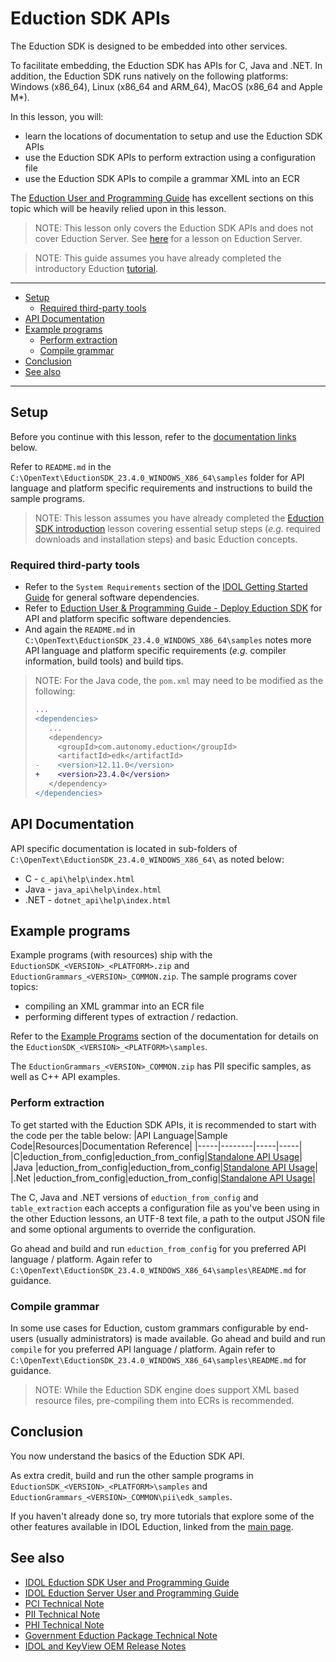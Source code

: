 # Eduction SDK APIs

The Eduction SDK is designed to be embedded into other services.

To facilitate embedding, the Eduction SDK has APIs for C, Java and .NET.  In addition, the Eduction SDK runs natively on the following platforms: Windows (x86_64), Linux (x86_64 and ARM_64), MacOS (x86_64 and Apple M*). 

In this lesson, you will:
- learn the locations of documentation to setup and use the Eduction SDK APIs
- use the Eduction SDK APIs to perform extraction using a configuration file
- use the Eduction SDK APIs to compile a grammar XML into an ECR

The [Eduction User and Programming Guide](https://www.microfocus.com/documentation/idol/IDOL_23_4/EductionSDK_23.4_Documentation/Guides/html/Content/EductionSDK/APIReference/apiReference.htm) has excellent sections on this topic which will be heavily relied upon in this lesson.

> NOTE: This lesson only covers the Eduction SDK APIs and does not cover Eduction Server. See [here](./README.md#use-idol-eduction-server) for a lesson on Eduction Server.

> NOTE: This guide assumes you have already completed the introductory Eduction [tutorial](../eduction/introduction.md#eduction-sdk-introduction).

---

- [Setup](#setup)
  - [Required third-party tools](#required-third-party-tools)
- [API Documentation](#api-documentation)
- [Example programs](#example-programs)
  - [Perform extraction](#perform-extraction)
  - [Compile grammar](#compile-grammar)
- [Conclusion](#conclusion)
- [See also](#see-also)
  
---

## Setup

Before you continue with this lesson, refer to the [documentation links](#see-also) below.

Refer to `README.md` in the `C:\OpenText\EductionSDK_23.4.0_WINDOWS_X86_64\samples` folder for API language and platform specific requirements and instructions to build the sample programs.

> NOTE: This lesson assumes you have already completed the [Eduction SDK introduction](../eduction/introduction.md#eduction-sdk-introduction) lesson covering essential setup steps (*e.g.* required downloads and installation steps) and basic Eduction concepts.

### Required third-party tools

- Refer to the `System Requirements` section of the [IDOL Getting Started Guide](https://www.microfocus.com/documentation/idol/IDOL_23_4/IDOLServer_23.4_Documentation/Guides/html/gettingstarted/Content/Install_Run_IDOL/Install/System_Requirements.htm) for general software dependencies.
- Refer to [Eduction User & Programming Guide - Deploy Eduction SDK](https://www.microfocus.com/documentation/idol/IDOL_23_4/EductionSDK_23.4_Documentation/Guides/html/Content/EductionSDK/DeployEductionSDK/deploySDK.htm) for API and platform specific software dependencies.
- And again the `README.md` in `C:\OpenText\EductionSDK_23.4.0_WINDOWS_X86_64\samples` notes more API language and platform specific requirements (*e.g.* compiler information, build tools) and build tips.

> NOTE: For the Java code, the `pom.xml` may need to be modified as the following:
> ```diff
> ...
> <dependencies>
>    ...
>    <dependency>
>      <groupId>com.autonomy.eduction</groupId>
>      <artifactId>edk</artifactId>
> -    <version>12.11.0</version>
> +    <version>23.4.0</version>
>    </dependency>
> </dependencies> 
> ```

## API Documentation

API specific documentation is located in sub-folders of `C:\OpenText\EductionSDK_23.4.0_WINDOWS_X86_64\` as noted below:
- C - `c_api\help\index.html`
- Java - `java_api\help\index.html`
- .NET - `dotnet_api\help\index.html`

## Example programs

Example programs (with resources) ship with the `EductionSDK_<VERSION>_<PLATFORM>.zip` and `EductionGrammars_<VERSION>_COMMON.zip`.  The sample programs cover topics:
- compiling an XML grammar into an ECR file
- performing different types of extraction / redaction.
 
Refer to the [Example Programs](https://www.microfocus.com/documentation/idol/IDOL_23_4/EductionSDK_23.4_Documentation/Guides/html/Content/EductionSDK/APIReference/Example_Programs.htm) section of the documentation for details on the `EductionSDK_<VERSION>_<PLATFORM>\samples`.

The `EductionGrammars_<VERSION>_COMMON.zip` has PII specific samples, as well as C++ API examples.

### Perform extraction

To get started with the Eduction SDK APIs, it is recommended to start with the code per the table below:
|API Language|Sample Code|Resources|Documentation Reference|
|-----|--------|-----|-----|
|C|eduction_from_config|eduction_from_config|[Standalone API Usage](https://www.microfocus.com/documentation/idol/IDOL_23_4/EductionSDK_23.4_Documentation/Guides/html/Content/EductionSDK/APIReference/Example_Programs.htm)|
|Java |eduction_from_config|eduction_from_config|[Standalone API Usage](https://www.microfocus.com/documentation/idol/IDOL_23_4/EductionSDK_23.4_Documentation/Guides/html/Content/EductionSDK/APIReference/Example_Programs.htm)|
|.Net |eduction_from_config|eduction_from_config|[Standalone API Usage](https://www.microfocus.com/documentation/idol/IDOL_23_4/EductionSDK_23.4_Documentation/Guides/html/Content/EductionSDK/APIReference/Example_Programs.htm)|

The C, Java and .NET versions of `eduction_from_config` and `table_extraction` each accepts a configuration file as you've been using in the other Eduction lessons, an UTF-8 text file, a path to the output JSON file and some optional arguments to override the configuration.

Go ahead and build and run `eduction_from_config` for you preferred API language / platform. Again refer to `C:\OpenText\EductionSDK_23.4.0_WINDOWS_X86_64\samples\README.md` for guidance. 

### Compile grammar

In some use cases for Eduction, custom grammars configurable by end-users (usually administrators) is made available.  Go ahead and build and run `compile` for you preferred API language / platform.  Again refer to `C:\OpenText\EductionSDK_23.4.0_WINDOWS_X86_64\samples\README.md` for guidance.

> NOTE: While the Eduction SDK engine does support XML based resource files, pre-compiling them into ECRs is recommended.

## Conclusion

You now understand the basics of the Eduction SDK API.

As extra credit, build and run the other sample programs in `EductionSDK_<VERSION>_<PLATFORM>\samples` and `EductionGrammars_<VERSION>_COMMON\pii\edk_samples`.

If you haven't already done so, try more tutorials that explore some of the other features available in IDOL Eduction, linked from the [main page](../README.md#capability-showcase-examples).

## See also

- [IDOL Eduction SDK User and Programming Guide](https://www.microfocus.com/documentation/idol/IDOL_23_4/EductionSDK_23.4_Documentation/Guides/html/)
- [IDOL Eduction Server User and Programming Guide](https://www.microfocus.com/documentation/idol/IDOL_23_4/EductionServer_23.4_Documentation/Help/Content/_ACI_Welcome.htm)
- [PCI Technical Note](https://www.microfocus.com/documentation/idol/IDOL_23_4/EductionGrammars_23.4_Documentation/PCI/)
- [PII Technical Note](https://www.microfocus.com/documentation/idol/IDOL_23_4/EductionGrammars_23.4_Documentation/PII/)
- [PHI Technical Note](https://www.microfocus.com/documentation/idol/IDOL_23_4/EductionGrammars_23.4_Documentation/PHI/)
- [Government Eduction Package Technical Note](https://www.microfocus.com/documentation/idol/IDOL_23_4/EductionGrammars_23.4_Documentation/GOV/)
- [IDOL and KeyView OEM Release Notes](https://www.microfocus.com/documentation/idol/IDOL_23_4/IDOLReleaseNotes_23.4_Documentation/idol/Content/SDKs/Eduction.htm)